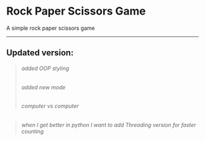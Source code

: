 # Rock Paper Scissors Game

A simple rock paper scissors game


***

## Updated version:

> ###### added OOP styling
> ###### added new mode 
> ###### computer vs computer

> ###### when I get better in python I want to add Threading version for faster counting